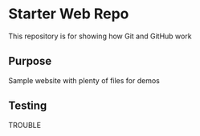 # Starter Web Repo

This repository is for showing how Git and GitHub work

## Purpose

Sample website with plenty of files for demos


## Testing

TROUBLE
